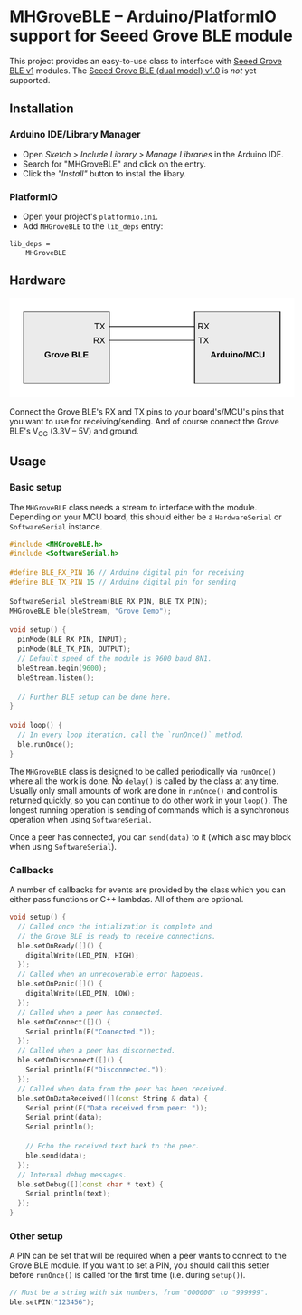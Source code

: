 # MHGroveBLE – Arduino/PlatformIO support for Seeed Grove BLE module

This project provides an easy-to-use class to interface with
[Seeed Grove BLE v1](http://wiki.seeed.cc/Grove-BLE_v1/) modules. The
[Seeed Grove BLE (dual model) v1.0](http://wiki.seeed.cc/Grove-BLE-dual_model-v1.0/)
is *not* yet supported.


## Installation

### Arduino IDE/Library Manager

* Open _Sketch > Include Library > Manage Libraries_ in the Arduino IDE.
* Search for "MHGroveBLE" and click on the entry.
* Click the _"Install"_ button to install the libary.


### PlatformIO

* Open your project's `platformio.ini`.
* Add `MHGroveBLE` to the `lib_deps` entry:
```
lib_deps =
    MHGroveBLE
```

## Hardware

![Diagram showing how to connect the Grove BLE module to your board](docs/connecting.svg?raw=true)

Connect the Grove BLE's RX and TX pins to your board's/MCU's pins that you want
to use for receiving/sending. And of course connect the Grove BLE's V<sub>CC</sub>
(3.3V – 5V) and ground.

## Usage

### Basic setup

The `MHGroveBLE` class needs a stream to interface with the module. Depending on
your MCU board, this should either be a `HardwareSerial` or `SoftwareSerial`
instance.

```c++
#include <MHGroveBLE.h>
#include <SoftwareSerial.h>

#define BLE_RX_PIN 16 // Arduino digital pin for receiving
#define BLE_TX_PIN 15 // Arduino digital pin for sending

SoftwareSerial bleStream(BLE_RX_PIN, BLE_TX_PIN);
MHGroveBLE ble(bleStream, "Grove Demo");

void setup() {
  pinMode(BLE_RX_PIN, INPUT);
  pinMode(BLE_TX_PIN, OUTPUT);
  // Default speed of the module is 9600 baud 8N1.
  bleStream.begin(9600);
  bleStream.listen();

  // Further BLE setup can be done here.
}

void loop() {
  // In every loop iteration, call the `runOnce()` method.
  ble.runOnce();
}
```

The `MHGroveBLE` class is designed to be called periodically via `runOnce()`
where all the work is done. No `delay()` is called by the class at any time.
Usually only small amounts of work are done in `runOnce()` and control is
returned quickly, so you can continue to do other work in your `loop()`. The
longest running operation is sending of commands which is a synchronous
operation when using `SoftwareSerial`.

Once a peer has connected, you can `send(data)` to it (which also may block
when using `SoftwareSerial`).


### Callbacks

A number of callbacks for events are provided by the class which you can either
pass functions or C++ lambdas. All of them are optional.

```c++
void setup() {
  // Called once the intialization is complete and
  // the Grove BLE is ready to receive connections.
  ble.setOnReady([]() {
    digitalWrite(LED_PIN, HIGH);
  });
  // Called when an unrecoverable error happens.
  ble.setOnPanic([]() {
    digitalWrite(LED_PIN, LOW);
  });
  // Called when a peer has connected.
  ble.setOnConnect([]() {
    Serial.println(F("Connected."));
  });
  // Called when a peer has disconnected.
  ble.setOnDisconnect([]() {
    Serial.println(F("Disconnected."));
  });
  // Called when data from the peer has been received.
  ble.setOnDataReceived([](const String & data) {
    Serial.print(F("Data received from peer: "));
    Serial.print(data);
    Serial.println();

    // Echo the received text back to the peer.
    ble.send(data);
  });
  // Internal debug messages.
  ble.setDebug([](const char * text) {
    Serial.println(text);
  });
}
```

### Other setup

A PIN can be set that will be required when a peer wants to connect to the
Grove BLE module. If you want to set a PIN, you should call this setter before
`runOnce()` is called for the first time (i.e. during `setup()`).

```c++
// Must be a string with six numbers, from "000000" to "999999".
ble.setPIN("123456");
```
